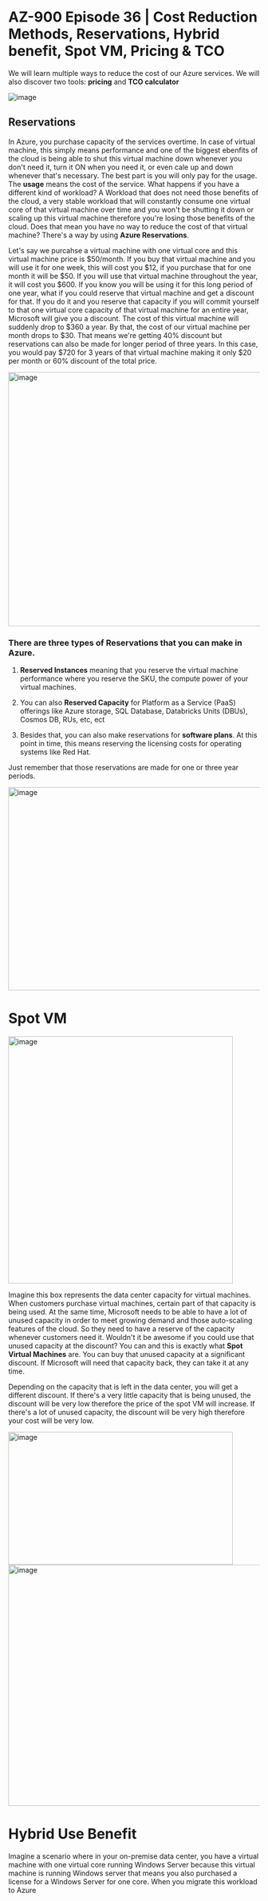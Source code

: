# AZ-900 Episode 36 | Cost Reduction Methods, Reservations, Hybrid benefit, Spot VM, Pricing & TCO

We will learn multiple ways to reduce the cost of our Azure services. We will also discover two tools: **pricing** and **TCO calculator**

![image](https://github.com/user-attachments/assets/0221adea-fc4e-482a-b890-8097e694cf76)

## Reservations

In Azure, you purchase capacity of the services overtime. In case of virtual machine, this simply means performance and one of the biggest ebenfits of the cloud is being able to shut this virtual machine down whenever you don't need it, turn it ON when you need it, or even cale up and down whenever that's necessary. The best part is you will only pay for the usage. The **usage** means the cost of the service. 
What happens if you have a different kind of workload?
A Workload that does not need those benefits of the cloud, a very stable workload that will constantly consume one virtual core of that virtual machine over time and you won't be shutting it down or scaling up this virtual machine therefore you're losing those benefits of the cloud. Does that mean you have no way to reduce the cost of that virtual machine?
There's a way by using **Azure Reservations**. 

Let's say we purcahse a virtual machine with one virtual core and this virtual machine price is $50/month. If you buy that virtual machine and you will use it for one week, this will cost you $12, if you purchase that for one month it will be $50. If you will use that virtual machine throughout the year, it will cost you $600. If you know you will be using it for this long period of one year, what if you could reserve that virtual machine and get a discount for that. If you do it and you reserve that capacity if you will  commit yourself to that one virtual core capacity of that virtual machine for an entire year, Microsoft will give you a discount. The cost of this virtual machine will suddenly drop to $360 a year. By that, the cost of our virtual machine per month drops to $30. That means we're getting 40% discount but reservations can also be made for longer period of three years. In this case, you would pay $720 for 3 years of that virtual machine making it only $20 per month or 60% discount of the total price. 

<img width="925" height="509" alt="image" src="https://github.com/user-attachments/assets/74386ecb-f454-4159-94b9-50b428b1567e" />

### There are three types of **Reservations** that you can make in Azure.

1. **Reserved Instances** meaning that you reserve the virtual machine performance where you reserve the SKU, the compute power of your virtual machines.

2. You can also **Reserved Capacity** for Platform as a Service (PaaS) offerings like Azure storage, SQL Database, Databricks Units (DBUs), Cosmos DB, RUs, etc, ect

3. Besides that, you can also make reservations for **software plans**. At this point in time, this means reserving the licensing costs for operating systems like Red Hat.


Just remember that those reservations are made for one or three year periods. 

<img width="873" height="407" alt="image" src="https://github.com/user-attachments/assets/5f9a70b4-e60a-433b-b91d-206dea666f83" />


# Spot VM

<img width="450" height="495" alt="image" src="https://github.com/user-attachments/assets/7953d162-2b60-4fc2-8bad-cb1967d9fa18" />

Imagine this box represents the data center capacity for virtual machines. When customers purchase virtual machines, certain part of that capacity is being used. At the same time, Microsoft needs to be able to have a lot of unused capacity in order to meet growing demand and those auto-scaling features of the cloud. So they need to have a reserve of the capacity whenever customers need it. Wouldn't it be awesome if you could use that unused capacity at the discount? You can and this is exactly what **Spot Virtual Machines** are. You can buy that unused capacity at a significant discount. If Microsoft will need that capacity back, they can take it at any time. 

Depending on the capacity that is left in the data center, you will get a different discount. If there's a very little capacity that is being unused, the discount will be very low therefore the price of the spot VM will increase. If there's a lot of unused capacity, the discount will be very high therefore your cost will be very low.

<img width="450" height="266" alt="image" src="https://github.com/user-attachments/assets/36221b30-16eb-4a63-a24b-388913693d76" />


<img width="882" height="483" alt="image" src="https://github.com/user-attachments/assets/0262d5b8-8a58-45d5-bc05-93045dd0738a" />


# Hybrid Use Benefit

Imagine a scenario where in your on-premise data center, you have a virtual machine with one virtual core running Windows Server because this virtual machine is running Windows server that means you also purchased a license for a Windows Server for one core. When you migrate this workload to Azure
